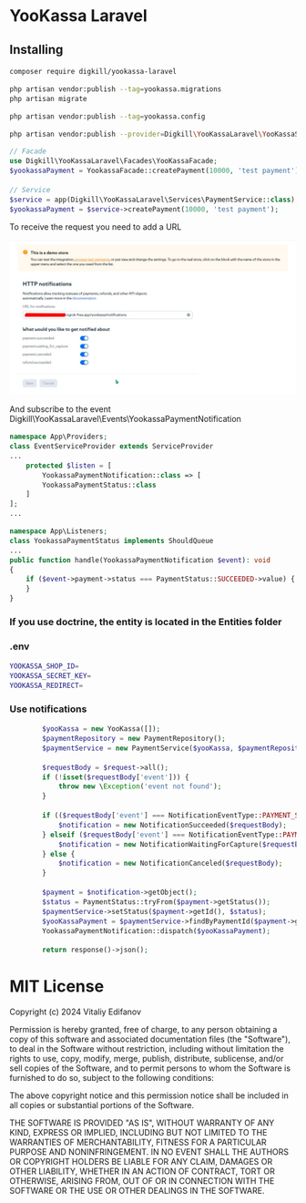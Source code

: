 # YooKassa Laravel

## Installing

```bash
composer require digkill/yookassa-laravel
```

```bash
php artisan vendor:publish --tag=yookassa.migrations
php artisan migrate
```

```bash
php artisan vendor:publish --tag=yookassa.config
```

```bash
php artisan vendor:publish --provider=Digkill\YooKassaLaravel\YooKassaServiceProvider
```

```php
// Facade
use Digkill\YooKassaLaravel\Facades\YooKassaFacade;
$yookassaPayment = YookassaFacade::createPayment(10000, 'test payment'); 

// Service
$service = app(Digkill\YooKassaLaravel\Services\PaymentService::class);
$yookassaPayment = $service->createPayment(10000, 'test payment');
```


To receive the request you need to add a URL

![./assets/img.jpg](./assets/img.jpg)

And subscribe to the event Digkill\YooKassaLaravel\Events\YookassaPaymentNotification

```php
namespace App\Providers;
class EventServiceProvider extends ServiceProvider
...
    protected $listen = [
        YookassaPaymentNotification::class => [
        YookassaPaymentStatus::class
    ]
];
...
```

```php
namespace App\Listeners;
class YookassaPaymentStatus implements ShouldQueue
...
public function handle(YookassaPaymentNotification $event): void
{
    if ($event->payment->status === PaymentStatus::SUCCEEDED->value) {
    }
}
```
### If you use doctrine, the entity is located in the Entities folder

### .env
```bash
YOOKASSA_SHOP_ID=
YOOKASSA_SECRET_KEY=
YOOKASSA_REDIRECT=
```

### Use notifications

```php
        $yooKassa = new YooKassa([]);
        $paymentRepository = new PaymentRepository();
        $paymentService = new PaymentService($yooKassa, $paymentRepository);

        $requestBody = $request->all();
        if (!isset($requestBody['event'])) {
            throw new \Exception('event not found');
        }

        if (($requestBody['event'] === NotificationEventType::PAYMENT_SUCCEEDED)) {
            $notification = new NotificationSucceeded($requestBody);
        } elseif ($requestBody['event'] === NotificationEventType::PAYMENT_WAITING_FOR_CAPTURE) {
            $notification = new NotificationWaitingForCapture($requestBody);
        } else {
            $notification = new NotificationCanceled($requestBody);
        }

        $payment = $notification->getObject();
        $status = PaymentStatus::tryFrom($payment->getStatus());
        $paymentService->setStatus($payment->getId(), $status);
        $yooKassaPayment = $paymentService->findByPaymentId($payment->getId());
        YookassaPaymentNotification::dispatch($yooKassaPayment);

        return response()->json();
```

# MIT License

Copyright (c) 2024 Vitaliy Edifanov

Permission is hereby granted, free of charge, to any person obtaining a copy
of this software and associated documentation files (the "Software"), to deal
in the Software without restriction, including without limitation the rights
to use, copy, modify, merge, publish, distribute, sublicense, and/or sell
copies of the Software, and to permit persons to whom the Software is
furnished to do so, subject to the following conditions:

The above copyright notice and this permission notice shall be included in all
copies or substantial portions of the Software.

THE SOFTWARE IS PROVIDED "AS IS", WITHOUT WARRANTY OF ANY KIND, EXPRESS OR
IMPLIED, INCLUDING BUT NOT LIMITED TO THE WARRANTIES OF MERCHANTABILITY,
FITNESS FOR A PARTICULAR PURPOSE AND NONINFRINGEMENT. IN NO EVENT SHALL THE
AUTHORS OR COPYRIGHT HOLDERS BE LIABLE FOR ANY CLAIM, DAMAGES OR OTHER
LIABILITY, WHETHER IN AN ACTION OF CONTRACT, TORT OR OTHERWISE, ARISING FROM,
OUT OF OR IN CONNECTION WITH THE SOFTWARE OR THE USE OR OTHER DEALINGS IN THE
SOFTWARE.

